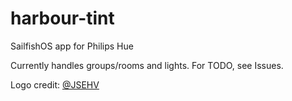 # harbour-tint
SailfishOS app for Philips Hue

Currently handles groups/rooms and lights.
For TODO, see Issues.

Logo credit: [@JSEHV](https://github.com/JSEHV)
